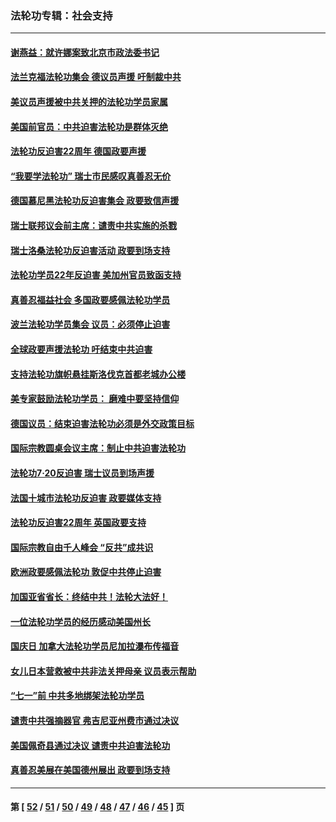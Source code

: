 ### 法轮功专辑：社会支持
---
#### [谢燕益：就许娜案致北京市政法委书记](../../pages/nf4386/n13182701.md?08300430) 
#### [法兰克福法轮功集会 德议员声援 吁制裁中共](../../pages/nf4386/n13175975.md?08300430) 
#### [美议员声援被中共关押的法轮功学员家属](../../pages/nf4386/n13158310.md?08300430) 
#### [美国前官员：中共迫害法轮功是群体灭绝](../../pages/nf4386/n13157750.md?08300430) 
#### [法轮功反迫害22周年 德国政要声援](../../pages/nf4386/n13143632.md?08300430) 
#### [“我要学法轮功” 瑞士市民感叹真善忍无价](../../pages/nf4386/n13129633.md?08300430) 
#### [德国慕尼黑法轮功反迫害集会 政要致信声援](../../pages/nf4386/n13129148.md?08300430) 
#### [瑞士联邦议会前主席：谴责中共实施的杀戮](../../pages/nf4386/n13127336.md?08300430) 
#### [瑞士洛桑法轮功反迫害活动 政要到场支持](../../pages/nf4386/n13119398.md?08300430) 
#### [法轮功学员22年反迫害 美加州官员致函支持](../../pages/nf4386/n13118879.md?08300430) 
#### [真善忍福益社会 多国政要感佩法轮功学员](../../pages/nf4386/n13116951.md?08300430) 
#### [波兰法轮功学员集会 议员：必须停止迫害](../../pages/nf4386/n13116685.md?08300430) 
#### [全球政要声援法轮功 吁结束中共迫害](../../pages/nf4386/n13114441.md?08300430) 
#### [支持法轮功旗帜悬挂斯洛伐克首都老城办公楼](../../pages/nf4386/n13112261.md?08300430) 
#### [美专家鼓励法轮功学员： 磨难中要坚持信仰](../../pages/nf4386/n13108359.md?08300430) 
#### [德国议员：结束迫害法轮功必须是外交政策目标](../../pages/nf4386/n13109600.md?08300430) 
#### [国际宗教圆桌会议主席：制止中共迫害法轮功](../../pages/nf4386/n13108177.md?08300430) 
#### [法轮功7·20反迫害 瑞士议员到场声援](../../pages/nf4386/n13107072.md?08300430) 
#### [法国十城市法轮功反迫害 政要媒体支持](../../pages/nf4386/n13104833.md?08300430) 
#### [法轮功反迫害22周年 英国政要支持](../../pages/nf4386/n13091349.md?08300430) 
#### [国际宗教自由千人峰会 “反共”成共识](../../pages/nf4386/n13091403.md?08300430) 
#### [欧洲政要感佩法轮功 敦促中共停止迫害](../../pages/nf4386/n13090743.md?08300430) 
#### [加国亚省省长：终结中共！法轮大法好！](../../pages/nf4386/n13084394.md?08300430) 
#### [一位法轮功学员的经历感动美国州长](../../pages/nf4386/n13078953.md?08300430) 
#### [国庆日 加拿大法轮功学员尼加拉瀑布传福音](../../pages/nf4386/n13064493.md?08300430) 
#### [女儿日本营救被中共非法关押母亲 议员表示帮助](../../pages/nf4386/n13053042.md?08300430) 
#### [“七一”前 中共多地绑架法轮功学员](../../pages/nf4386/n13045655.md?08300430) 
#### [谴责中共强摘器官 弗吉尼亚州费市通过决议](../../pages/nf4386/n13040108.md?08300430) 
#### [美国佩奇县通过决议 谴责中共迫害法轮功](../../pages/nf4386/n13027185.md?08300430) 
#### [真善忍美展在美国德州展出 政要到场支持](../../pages/nf4386/n13010579.md?08300430) 

---
#### 第 [ [52](./52.md?08300430) / [51](./51.md?08300430) / [50](./50.md?08300430) / [49](./49.md?08300430) / [48](./48.md?08300430) / [47](./47.md?08300430) / [46](./46.md?08300430) / [45](./45.md?08300430) ] 页
